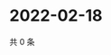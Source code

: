# 2022-02-18

共 0 条

<!-- BEGIN WEIBO -->
<!-- 最后更新时间 Fri Feb 18 2022 12:11:59 GMT+0800 (China Standard Time) -->

<!-- END WEIBO -->
